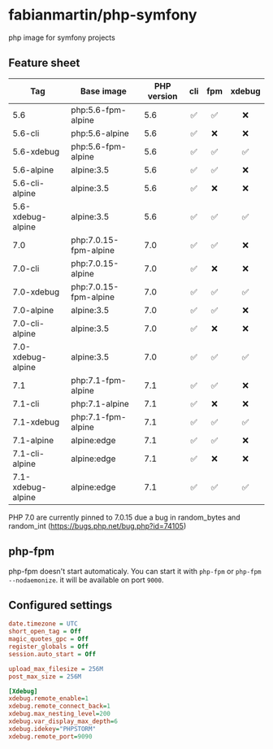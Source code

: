 # fabianmartin/php-symfony

php image for symfony projects

## Feature sheet
 
| Tag               | Base image         | PHP version   | cli                | fpm                | xdebug             |
| ----------------- | ------------------ | ------------- | :----------------: | :----------------: | :----------------: |
| 5.6               | php:5.6-fpm-alpine | 5.6           | :white_check_mark: | :white_check_mark: | :x:                |
| 5.6-cli           | php:5.6-alpine     | 5.6           | :white_check_mark: | :x:                | :x:                |
| 5.6-xdebug        | php:5.6-fpm-alpine | 5.6           | :white_check_mark: | :white_check_mark: | :white_check_mark: |
| 5.6-alpine        | alpine:3.5         | 5.6           | :white_check_mark: | :white_check_mark: | :x:                |
| 5.6-cli-alpine    | alpine:3.5         | 5.6           | :white_check_mark: | :x:                | :x:                |
| 5.6-xdebug-alpine | alpine:3.5         | 5.6           | :white_check_mark: | :white_check_mark: | :white_check_mark: |
| 7.0               | php:7.0.15-fpm-alpine | 7.0           | :white_check_mark: | :white_check_mark: | :x:                |
| 7.0-cli           | php:7.0.15-alpine     | 7.0           | :white_check_mark: | :x:                | :x:                |
| 7.0-xdebug        | php:7.0.15-fpm-alpine | 7.0           | :white_check_mark: | :white_check_mark: | :white_check_mark: |
| 7.0-alpine        | alpine:3.5         | 7.0           | :white_check_mark: | :white_check_mark: | :x:                |
| 7.0-cli-alpine    | alpine:3.5         | 7.0           | :white_check_mark: | :x:                | :x:                |
| 7.0-xdebug-alpine | alpine:3.5         | 7.0           | :white_check_mark: | :white_check_mark: | :white_check_mark: |
| 7.1               | php:7.1-fpm-alpine | 7.1           | :white_check_mark: | :white_check_mark: | :x:                |
| 7.1-cli           | php:7.1-alpine     | 7.1           | :white_check_mark: | :x:                | :x:                |
| 7.1-xdebug        | php:7.1-fpm-alpine | 7.1           | :white_check_mark: | :white_check_mark: | :white_check_mark: |
| 7.1-alpine        | alpine:edge        | 7.1           | :white_check_mark: | :white_check_mark: | :x:                |
| 7.1-cli-alpine    | alpine:edge        | 7.1           | :white_check_mark: | :x:                | :x:                |
| 7.1-xdebug-alpine | alpine:edge        | 7.1           | :white_check_mark: | :white_check_mark: | :white_check_mark: |

PHP 7.0 are currently pinned to 7.0.15 due a bug in random_bytes and random_int (https://bugs.php.net/bug.php?id=74105)

## php-fpm

php-fpm doesn't start automaticaly. You can start it with `php-fpm` or `php-fpm --nodaemonize`. it will be available on port `9000`.

## Configured settings

```ini
date.timezone = UTC
short_open_tag = Off
magic_quotes_gpc = Off
register_globals = Off
session.auto_start = Off

upload_max_filesize = 256M
post_max_size = 256M

[Xdebug]
xdebug.remote_enable=1
xdebug.remote_connect_back=1
xdebug.max_nesting_level=200
xdebug.var_display_max_depth=6
xdebug.idekey="PHPSTORM"
xdebug.remote_port=9090
```